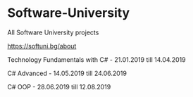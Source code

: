 # Software-University
All Software University projects

https://softuni.bg/about

Technology Fundamentals with C# - 21.01.2019 till 14.04.2019

C# Advanced - 14.05.2019 till 24.06.2019

C# OOP - 28.06.2019 till 12.08.2019
